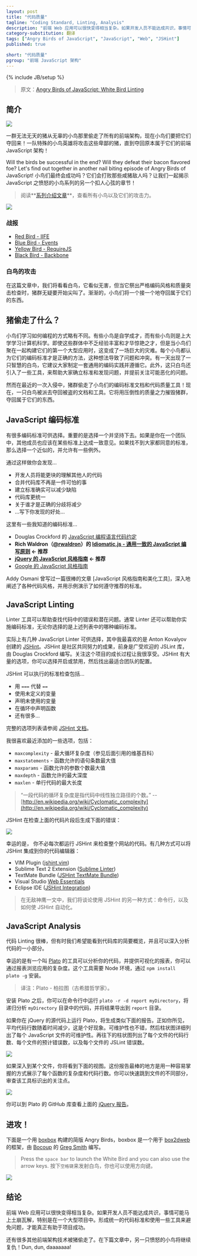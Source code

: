 ```yaml
---
layout: post
title: "代码质量"
tagline: "Coding Standard, Linting, Analysis"
description: "前端 Web 应用可以很快变得相当复杂。如果开发人员不能达成共识，事情可能马上土崩瓦解，特别是在一个大型项目中。形成统一的代码标准和使用一些工具来避免问题，才能真正有助于项目成功。"
category-substitution: 翻译
tags: ["Angry Birds of JavaScript", "JavaScript", "Web", "JSHint"]
published: true

short: "代码质量"
pgroup: "前端 JavaScript 架构"
---
```

{% include JB/setup %}

> 原文：[Angry Birds of JavaScript: White Bird Linting](http://www.elijahmanor.com/2013/04/angry-birds-of-javascript-white-bird.html)

<!-- ## Introduction -->
## 简介

![](http://4.bp.blogspot.com/-hbs_feLNzNE/UVx7DKXG-cI/AAAAAAAAZug/vDk6cFJ7Jgk/s1600/angry_birds_wall_decal_by_graphicwolf-d4fwzrc.jpg)    
<!-- ![](http://4.bp.blogspot.com/-hbs_feLNzNE/UVx7DKXG-cI/AAAAAAAAZug/vDk6cFJ7Jgk/s400/angry_birds_wall_decal_by_graphicwolf-d4fwzrc.jpg) -->

<!-- A diabolical herd of pigs stole all of the front-end architecture from an innocent flock of birds and now they want it back! A team of special agent hero birds will attack those despicable pigs until they recover what is rightfully theirs, front-end JavaScript architecture! -->
一群无法无天的猪从无辜的小鸟那里偷走了所有的前端架构，现在小鸟们要把它们夺回来！一队特殊的小鸟英雄将攻击这些卑鄙的猪，直到夺回原本属于它们的前端 JavaScript 架构！

Will the birds be successful in the end? Will they defeat their bacon flavored foe? Let's find out together in another nail biting episode of Angry Birds of JavaScript!
小鸟们最终会成功吗？它们会打败那些咸猪敌人吗？让我们一起揭示 JavaScript 之愤怒的小鸟系列的另一个扣人心弦的章节！

<!-- > Check out the [series introduction post] for a list of all the birds and their attack powers. -->
> 阅读**[系列介绍文章]**，查看所有小鸟以及它们的攻击力。

[series introduction post]: http://www.elijahmanor.com/2013/03/angry-birds-of-javascript-series.html
[系列介绍文章]: http://www.elijahmanor.com/2013/03/angry-birds-of-javascript-series.html

<!-- ![](http://3.bp.blogspot.com/-c3JawpCl3ys/UVx7L_dMWxI/AAAAAAAAZuo/YEClyACJaZg/s1600/white-bird.png) -->
![](http://3.bp.blogspot.com/-c3JawpCl3ys/UVx7L_dMWxI/AAAAAAAAZuo/YEClyACJaZg/s1600/white-bird.png)

<!-- ### Previous Attacks -->
### 战报
* [Red Bird - IIFE](http://www.elijahmanor.com/2013/03/angry-birds-of-javascript-red-bird.html)
* [Blue Bird - Events](http://www.elijahmanor.com/2013/03/angry-birds-of-javascript-blue-bird.html)
* [Yellow Bird - RequireJS](http://www.elijahmanor.com/2013/04/angry-birds-of-javascript-yellow-bird.html)
* [Black Bird - Backbone](http://www.elijahmanor.com/2013/04/angry-birds-of-javascript-yellow-bird.html)

<!-- ### White Bird Attacks -->
### 白鸟的攻击
<!-- In this post we will take a look at the White Bird who appears to be seemingly harmless, but when it pulls out it's strict coding style and bursts of quality checks the hogs are sure to squeal. Slowly, one by one, the birds will take back what it theirs to keep! -->
在这篇文章中，我们将看看白鸟，它看似无害，但当它祭出严格编码风格和质量突击检查时，猪群无疑要开始尖叫了。渐渐的，小鸟们将一个接一个地夺回属于它们的东西。

<!-- ## What Was Stolen by the Pigs? -->
## 猪偷走了什么？
<!-- The birds all learned how to program in a slightly different way. Some birds were self-taught and some birds went to college for computer science. Even among those groups there were a wide range of experiences and talent. When the birds got together to build their first large application it was a huge disaster. Each bird thought their coding standard was the "right way" and it started to become an issue. One day a wise White Bird came along and suggested that they come up with a common set of coding practices to follow. In addition, the White Bird introduced a few tools to help them conform to a standard and to help find issues and concerns early before they became a huge issue later. -->
小鸟们学习如何编程的方式略有不同。有些小鸟是自学成才，而有些小鸟则是上大学学习计算机科学。即使这些群体中不乏经验丰富和才华惊艳之才，但是当小鸟们聚在一起构建它们的第一个大型应用时，这变成了一场巨大的灾难。每个小鸟都认为它们的编码标准才是正确的方法，这种想法导致了问题和冲突。有一天出现了一只智慧的白鸟，它建议大家制定一套通用的编码实践并遵循它。此外，这只白鸟还引入了一些工具，来帮助大家确立标准和发现问题，并提前关注可能恶化的问题。

<!-- However, during a recent invasion the pigs stole the birds' coding standards document and their code quality tools! As a result, one of the White Birds has been tasked to reclaim what has been stolen. He will use his overwhelming power of quality to help destroy the pigs in order to take back what is theirs. -->
然而在最近的一次入侵中，猪群偷走了小鸟们的编码标准文档和代码质量工具！现在，一只白鸟被派去夺回被盗的文档和工具。它将用压倒性的质量之力摧毁猪群，夺回属于它们的东西。

<!-- ## JavaScript Coding Standards -->
## JavaScript 编码标准
<!-- There are many coding standards out there to choose from. The most important thing is that you pick one and stick to it. If you are working with a team, they should also agree on some standard. If you can't find a standard you exactly agree on, then find one that is close and make some exceptions. -->
有很多编码标准可供选择。重要的是选择一个并坚持下去。如果是你在一个团队中，其他成员也应该在某些标准上达成一致意见。如果找不到大家都同意的标准，那么选择一个近似的，并允许有一些例外。

<!-- By doing so you'll find that... -->
通过这样做你会发现...
<!-- 
A developer will be able to make sense of other code more quickly
Merges in your code repository won't be as awful
Having a standard will actually reduce defects
The codebase will feel more unified
Disagreements about who is "right" will lessen
... insert your benefit here ... 
-->
<ul>
<li>开发人员将能更块的理解其他人的代码</li>
<li>合并代码库不再是一件可怕的事</li>
<li>建立标准确实可以减少缺陷</li>
<li>代码库更统一</li>
<li>关于谁才是正确的分歧将减少</li>
<li>...写下你发现的好处...</li>
</ul>


<!-- Here are some of the coding standards that I am aware of... -->
这里有一些我知道的编码标准...

<!-- * Douglas Crockford's [Code Conventions for the JavaScript Programming Language](http://javascript.crockford.com/code.html)
* **Rich Waldron's ([@rwaldron](http://twitter.com/rwaldron)) [Idiomatic.js - Principles of Writing Consistent, Idiomatic JavaScript](https://github.com/rwldrn/idiomatic.js) &#8592; Recommended**
* ** jQuery's [JavaScript Style Guide ](http://contribute.jquery.org/style-guide/js/?rdfrom=http%3A%2F%2Fdocs.jquery.com%2Fmw%2Findex.php%3Ftitle%3DJQuery_Core_Style_Guidelines%26redirect%3Dno) &#8592; Recommended**
* Google's [JavaScript Style Guide](http://google-styleguide.googlecode.com/svn/trunk/javascriptguide.xml) -->

* Douglas Crockford 的 [JavaScript 编程语言代码约定]
* **Rich Waldron（[@rwaldron]）的 [Idiomatic.js - 通用一致的 JavaScript 编写原则](https://github.com/rwldrn/idiomatic.js) &#8592; 推荐**
* **[jQuery 的 JavaScript 风格指南] &#8592; 推荐**
* [Google 的 JavaScript 风格指南]

[JavaScript 编程语言代码约定]: http://javascript.crockford.com/code.html
[@rwaldron]: http://twitter.com/rwaldron
[Idiomatic.js - 通用一致的 JavaScript 编写原则]: https://github.com/rwldrn/idiomatic.js
[jQuery 的 JavaScript 风格指南]: http://contribute.jquery.org/style-guide/js/?rdfrom=http%3A%2F%2Fdocs.jquery.com%2Fmw%2Findex.php%3Ftitle%3DJQuery_Core_Style_Guidelines%26redirect%3Dno
[Google 的 JavaScript 风格指南]: http://google-styleguide.googlecode.com/svn/trunk/javascriptguide.xml


<!-- Addy Osmani ([@addyosmani](http://twitter.com/addyosmani)) has a nice post entitled [JavaScript Style Guides And Beautifiers](http://addyosmani.com/blog/javascript-style-guides-and-beautifiers/) that covers some of these styles in depth with examples showing how to abide by the standards recommended. -->
Addy Osmani 曾写过一篇很棒的文章 [JavaScript 风格指南和美化工具]，深入地阐述了各种代码风格，并用示例演示了如何遵守推荐的标准。

[JavaScript 风格指南和美化器]: http://addyosmani.com/blog/javascript-style-guides-and-beautifiers/

## JavaScript Linting
<!-- A linter is a tool that helps find errors and possible issues with your code. In many cases it can help enforce whatever coding standard you chose from the above list. -->
Linter 工具可以帮助查找代码中的错误和潜在问题。通常 Linter 还可以帮助你实施编码标准，无论你选择的是上述列表中的哪种编码标准。

<!-- There are actually several JavaScript linters out there, but the one I like the best is [JSHint](http://jshint.com/) created by Anton Kovalyov ([@valueof](http://twitter.com/valueof)). It grew out of a community effort to fork the popular JSLint library written by Douglas Crockford. I've enjoyed watching the project grow and see bugs and new features being added. JSHint has a lot of options that you can choose to opt-in or opt-out of which enables a team to figure out what works best for them. -->
实际上有几种 JavaScript Linter 可供选择，其中我最喜欢的是 Anton Kovalyov 创建的 [JSHint]。JSHint 是社区共同努力的成果，前身是广受欢迎的 JSLint 库，由 Douglas Crockford 编写。关注这个项目的成长过程让我很享受。JSHint 有大量的选项，你可以选择开启或禁用，然后找出最适合团队的配置。

[JSHint]: http://jshint.com/
[@valueof]: http://twitter.com/valueof

<!-- Some of the standard checks that JSHint can verify include... -->
JSHint 可以执行的标准检查包括...

<!-- * The use of `===` instead of `==`
* Using variables that aren't defined
* Declaring variables that are never used
* Declaring functions inside of loops
* And lots more... -->
<ul>
<li>用 <code>===</code> 代替 <code>==</code></li>
<li>使用未定义的变量</li>
<li>声明未使用的变量</li>
<li>在循环中声明函数</li>
<li>还有很多...</li>
</ul>

<!-- For a full list of options see the [JSHint Docs](http://jshint.com/docs/). -->
完整的选项列表请参阅 [JSHint 文档]。

[JSHint 文档]: http://jshint.com/docs/

<!-- Some of the more recent additions that I've really enjoyed include: -->
我很喜欢最近添加的一些选项，包括：

<!-- 
* `maxcomplexity` - Maximum cyclomatic complexity (see following Wikipedia quote)
* `maxstatements` - Maximum number of statements allowed in a function
* `maxparams` - Maximum number of parameter allowed in a function
* `maxdepth` - Maximum depth allowed in a function
* `maxlen` - Maximum length of line in code
 -->
* `maxcomplexity` - 最大循环复杂度（参见后面引用的维基百科）
* `maxstatements` - 函数允许的语句条数最大值
* `maxparams` - 函数允许的参数个数最大值
* `maxdepth` - 函数允许的最大深度
* `maxlen` - 单行代码的最大长度

<!-- > "The cyclomatic complexity of a section of source code is the count of the number of linearly independent paths through the source code." -- [http://en.wikipedia.org/wiki/Cyclomatic_complexity](http://en.wikipedia.org/wiki/Cyclomatic_complexity) -->
> “一段代码的循环复杂度是指代码中线性独立路径的个数。” -- [http://en.wikipedia.org/wiki/Cyclomatic_complexity](http://en.wikipedia.org/wiki/Cyclomatic_complexity)

  <script src="https://gist.github.com/elijahmanor/5307478.js?file=jshint.js">
  </script>

<!-- The following errors are generated by JSHint after running it against the above code snippet. -->
JSHint 在检查上面的代码片段后生成下面的错误：

![](http://1.bp.blogspot.com/-Jj5KYftluoQ/UVz04mayIXI/AAAAAAAAZvQ/P9diYW0g8UE/s1600/4-3-2013+10-33-12+PM.png)
<!-- ![](http://1.bp.blogspot.com/-Jj5KYftluoQ/UVz04mayIXI/AAAAAAAAZvQ/P9diYW0g8UE/s640/4-3-2013+10-33-12+PM.png) -->

<!-- Thankfully you don't have to run JSHint from the website every time to check your code. There are several ways to integrate it into your code editor of choice: -->
幸运的是， 你不必每次都运行 JSHint 来检查整个网站的代码。有几种方式可以将 JSHint 集成到你的代码编辑器：

* VIM Plugin ([jshint.vim](https://github.com/walm/jshint.vim))
* Sublime Text 2 Extension ([Sublime Linter](https://github.com/Kronuz/SublimeLinter))
* TextMate Bundle ([JSHint TextMate Bundle](http://fgnass.posterous.com/jslint-in-textmate))
* Visual Studio [Web Essentials](http://vswebessentials.com/)
* Eclipse IDE ([JSHint Integration](http://github.eclipsesource.com/jshint-eclipse/))

<!-- > In the Mighty Eagle post we'll talk about another way to use the JSHint from the command line and automatically. -->
> 在无敌神鹰一文中，我们将谈论使用 JSHint 的另一种方式：命令行，以及如何使 JSHint 自动化。

## JavaScript Analysis
<!-- Code linting is great, but sometimes it is nice to get a high level overview of your codebase and then be able to drill down and analyze small portions of your application. -->
代码 Linting 很棒，但有时我们希望能看到代码库的简要概览，并且可以深入分析代码的一小部分。

<!-- Thankfully there is a tool called [Plato](https://github.com/jsoverson/plato) that will analyse your code and provide a visual report where you can view the complexity of your application. The tool runs in Node and you can install it using `npm install plato -g`. -->
幸运的是有一个叫 [Plato] 的工具可以分析你的代码，并提供可视化的报表，你可以通过报表浏览应用的复杂度。这个工具需要 Node 环境，通过 `npm install plato -g` 安装。

> 译注：Plato - 柏拉图（古希腊哲学家）。

[Plato]: https://github.com/jsoverson/plato

<!-- Once installed you can run the tool on the command line by `plato -r -d report myDirectory` , which will recursively analyse the code in the `myDirectory` folder and export the results to the `report` folder. -->
安装 Plato 之后，你可以在命令行中运行 `plato -r -d report myDirectory`，将递归分析 `myDirectory` 目录中的代码，并将结果导出到 `report` 目录。

<!-- If you were to run the report on the jQuery source code it would look much like the following report. As you can see, the average number of lines is decreasing over time, which is good. The maintainability is decent and then a breakdown of the maintainability of each JavaScript file is listed in a bar chart. Further down in the report there are a bar charts for Lines of code broken per file, Estimated errors per file, and also JSLint errors per file. -->
如果你在 jQuery 的源代码上运行 Plato，将生成类似下面的报告。正如你所见，平均代码行数随着时间减少，这是个好现象。可维护性也不错，然后柱状图详细列出了每个 JavaScript 文件的可维护性。再往下的柱状图列出了每个文件的代码行数、每个文件的预计错误数，以及每个文件的 JSLint 错误数。


[![](http://2.bp.blogspot.com/-WfsE5xqGhjc/UV0Fi3Kd9vI/AAAAAAAAZvg/IWnkno7LaK8/s640/jquery-top-level.png)](http://2.bp.blogspot.com/-WfsE5xqGhjc/UV0Fi3Kd9vI/AAAAAAAAZvg/IWnkno7LaK8/s1600/jquery-top-level.png)

<!-- If you drill into one of the particular files from above you'll see a view that looks like the following. The nice part about this report is that it breaks down each function into complexity and lines of code in a way that is easy to grasp. You can quickly jump to various parts of the file to review the concerns the tool is identifying. -->
如果深入到某个文件，你将看到下面的视图。这份报告最棒的地方是用一种容易掌握的方式展示了每个函数的复杂度和代码行数。你可以快速跳到文件的不同部分，审查该工具标识出的关注点。

[![](http://2.bp.blogspot.com/-GHHmjChHTdo/UV0Fn9yzTwI/AAAAAAAAZvo/qMwHcRxb3p8/s640/jquery-drill-complexity.png)](http://2.bp.blogspot.com/-GHHmjChHTdo/UV0Fn9yzTwI/AAAAAAAAZvo/qMwHcRxb3p8/s1600/jquery-drill-complexity.png)


<!-- You can view the above [jQuery Report](http://jsoverson.github.com/plato/examples/jquery/) from Plato's GitHub repository. -->
你可以到 Plato 的 GitHub 库查看上面的 [jQuery 报告]。

[jQuery 报告]: http://jsoverson.github.com/plato/examples/jquery/

<!-- ## Attack! -->
## 进攻！

下面是一个用 [boxbox] 构建的简版 Angry Birds，boxbox 是一个用于 [box2dweb] 的框架，由 [Bocoup] 的 [Greg Smith] 编写。

[boxbox]: http://incompl.github.com/boxbox/
[box2dweb]: https://code.google.com/p/box2dweb/
[Bocoup]: http://bocoup.com
[Greg Smith]: http://twitter.com/_gsmith

> Press the `space bar` to launch the White Bird and you can also use the arrow keys.
> 按下`空格键`来发射白鸟，你也可以使用方向键。

[![](http://3.bp.blogspot.com/-eLUAASpDUy0/UV0NIExF6RI/AAAAAAAAZwA/uCKAm54p5W4/s640/Screenshot+on+4.4.2013+at+12.14.59+AM.png)](http://jsfiddle.net/4QG5Q/1/show)

<!-- ## Conclusion -->
## 结论
<!-- Front-end web applications can get complicated quickly. If your developers aren't all on the same page then things can fall apart in a heartbeat, especially on a large project. Having a unified coding standard and implementing some tools to help find issues before they become a problem can really help to make your project a success.  -->
前端 Web 应用可以很快变得相当复杂。如果开发人员不能达成共识，事情可能马上土崩瓦解，特别是在一个大型项目中。形成统一的代码标准和使用一些工具来避免问题，才能真正有助于项目成功。

<!-- There are many other front-end architecture techniques that have been stolen by the pigs. Tune in next time as the next Angry Bird takes its revenge! Dun, dun, daaaaaaa! -->
还有很多其他前端架构技术被猪偷走了。在下篇文章中，另一只愤怒的小鸟将继续复仇！Dun, dun, daaaaaaa!



